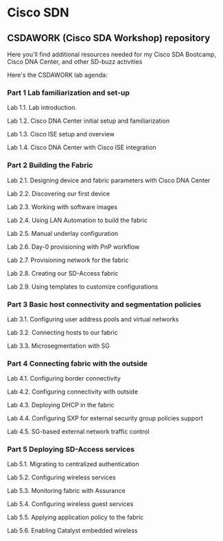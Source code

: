 # Cisco SDN
## CSDAWORK (Cisco SDA Workshop) repository

Here you'll find additional resources needed for my Cisco SDA Bootcamp, Cisco DNA Center, and other SD-buzz activities

Here's the CSDAWORK lab agenda:

### Part 1 Lab familiarization and set-up	
Lab 1.1. Lab introduction.	

Lab 1.2. Cisco DNA Center initial setup  and familiarization	

Lab 1.3. Cisco ISE setup and overview	

Lab 1.4. Cisco DNA Center with Cisco ISE integration	

### Part 2 Building the Fabric	
Lab 2.1. Designing device and fabric parameters with Cisco DNA Center	

Lab 2.2. Discovering our first device	

Lab 2.3. Working with software images	

Lab 2.4. Using LAN Automation to build the fabric	

Lab 2.5. Manual underlay configuration	

Lab 2.6. Day-0 provisioning with PnP workflow	

Lab 2.7. Provisioning network for the fabric	

Lab 2.8. Creating our SD-Access fabric	

Lab 2.9. Using templates to customize configurations	

### Part 3 Basic host connectivity and segmentation policies	
Lab 3.1. Configuring user address pools and virtual networks	

Lab 3.2. Connecting hosts to our fabric	

Lab 3.3. Microsegmentation with SG	

### Part 4 Connecting fabric with the outside	
Lab 4.1. Configuring border connectivity	

Lab 4.2. Configuring connectivity with outside	

Lab 4.3. Deploying DHCP in the fabric	

Lab 4.4. Configuring SXP for external security group policies support	

Lab 4.5. SG-based external network traffic control	

### Part 5 Deploying SD-Access services	
Lab 5.1. Migrating to centralized authentication	

Lab 5.2. Configuring wireless services	

Lab 5.3. Monitoring fabric with Assurance	

Lab 5.4. Configuring wireless guest services	

Lab 5.5. Applying application policy to the fabric	

Lab 5.6. Enabling Catalyst embedded wireless

